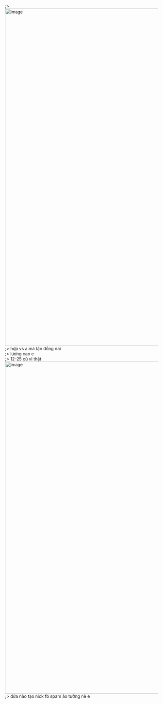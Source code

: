 ;> <img width="1431" height="1111" alt="image" src="https://github.com/user-attachments/assets/fb196cad-3b9e-43d8-b551-45d69fd2581a" /><br>
;> hợp vs a mà tận đồng nai <br>
;> lương cao e<br>
;> 12-25 củ vl thật<br>
<img width="1015" height="1094" alt="image" src="https://github.com/user-attachments/assets/4ff4d16f-95d2-4258-9c57-3e6e430dea91" /><br>
;> đứa nào tạo nick fb spam ảo tưởng nè e
